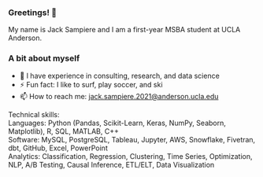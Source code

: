 ### Greetings! 👋
 
 My name is Jack Sampiere and I am a first-year MSBA student at UCLA Anderson.

### A bit about myself
- 🔭 I have experience in consulting, research, and data science
- ⚡ Fun fact: I like to surf, play soccer, and ski
- 📫 How to reach me: jack.sampiere.2021@anderson.ucla.edu

Technical skills: <br>
Languages: Python (Pandas, Scikit-Learn, Keras, NumPy, Seaborn, Matplotlib), R, SQL, MATLAB, C++ <br>
Software: MySQL, PostgreSQL, Tableau, Jupyter, AWS, Snowflake, Fivetran, dbt, GitHub, Excel, PowerPoint <br>
Analytics: Classification, Regression, Clustering, Time Series, Optimization, NLP, A/B Testing, Causal Inference, ETL/ELT, Data Visualization
